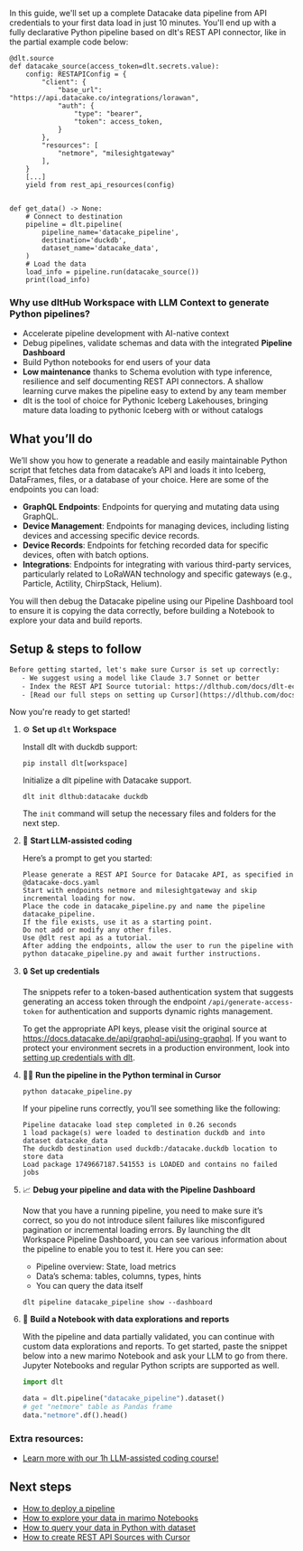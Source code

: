 In this guide, we'll set up a complete Datacake data pipeline from API credentials to your first data load in just 10 minutes. You'll end up with a fully declarative Python pipeline based on dlt's REST API connector, like in the partial example code below:

```python-outcome
@dlt.source
def datacake_source(access_token=dlt.secrets.value):
    config: RESTAPIConfig = {
        "client": {
            "base_url": "https://api.datacake.co/integrations/lorawan",
            "auth": {
                "type": "bearer",
                "token": access_token,
            }
        },
        "resources": [
            "netmore", "milesightgateway"
        ],
    }
    [...]
    yield from rest_api_resources(config)


def get_data() -> None:
    # Connect to destination
    pipeline = dlt.pipeline(
        pipeline_name='datacake_pipeline',
        destination='duckdb',
        dataset_name='datacake_data', 
    )
    # Load the data
    load_info = pipeline.run(datacake_source())
    print(load_info) 
```

### Why use dltHub Workspace with LLM Context to generate Python pipelines?

- Accelerate pipeline development with AI-native context
- Debug pipelines, validate schemas and data with the integrated **Pipeline Dashboard**
- Build Python notebooks for end users of your data
- **Low maintenance** thanks to Schema evolution with type inference, resilience and self documenting REST API connectors. A shallow learning curve makes the pipeline easy to extend by any team member
- dlt is the tool of choice for Pythonic Iceberg Lakehouses, bringing mature data loading to pythonic Iceberg with or without catalogs

## What you’ll do

We’ll show you how to generate a readable and easily maintainable Python script that fetches data from datacake’s API and loads it into Iceberg, DataFrames, files, or a database of your choice. Here are some of the endpoints you can load:

- **GraphQL Endpoints**: Endpoints for querying and mutating data using GraphQL.
- **Device Management**: Endpoints for managing devices, including listing devices and accessing specific device records.
- **Device Records**: Endpoints for fetching recorded data for specific devices, often with batch options.
- **Integrations**: Endpoints for integrating with various third-party services, particularly related to LoRaWAN technology and specific gateways (e.g., Particle, Actility, ChirpStack, Helium).

You will then debug the Datacake pipeline using our Pipeline Dashboard tool to ensure it is copying the data correctly, before building a Notebook to explore your data and build reports.

## Setup & steps to follow

```default
Before getting started, let's make sure Cursor is set up correctly:
   - We suggest using a model like Claude 3.7 Sonnet or better
   - Index the REST API Source tutorial: https://dlthub.com/docs/dlt-ecosystem/verified-sources/rest_api/ and add it to context as **@dlt rest api**
   - [Read our full steps on setting up Cursor](https://dlthub.com/docs/dlt-ecosystem/llm-tooling/cursor-restapi#23-configuring-cursor-with-documentation)
```

Now you're ready to get started!

1. ⚙️ **Set up `dlt` Workspace**
    
    Install dlt with duckdb support:
    ```shell
    pip install dlt[workspace]
    ```

    Initialize a dlt pipeline with Datacake support.
    ```shell
    dlt init dlthub:datacake duckdb
    ```

    The `init` command will setup the necessary files and folders for the next step.
    
2. 🤠 **Start LLM-assisted coding**
    
    Here’s a prompt to get you started:
    
    ```prompt
    Please generate a REST API Source for Datacake API, as specified in @datacake-docs.yaml 
    Start with endpoints netmore and milesightgateway and skip incremental loading for now. 
    Place the code in datacake_pipeline.py and name the pipeline datacake_pipeline. 
    If the file exists, use it as a starting point. 
    Do not add or modify any other files. 
    Use @dlt rest api as a tutorial. 
    After adding the endpoints, allow the user to run the pipeline with python datacake_pipeline.py and await further instructions.
    ```

    
3. 🔒 **Set up credentials** 
    
    The snippets refer to a token-based authentication system that suggests generating an access token through the endpoint `/api/generate-access-token` for authentication and supports dynamic rights management.
    
    To get the appropriate API keys, please visit the original source at https://docs.datacake.de/api/graphql-api/using-graphql.
    If you want to protect your environment secrets in a production environment, look into [setting up credentials with dlt](https://dlthub.com/docs/walkthroughs/add_credentials).
    
4. 🏃‍♀️ **Run the pipeline in the Python terminal in Cursor**
    
    ```shell
    python datacake_pipeline.py
    ```
    
    If your pipeline runs correctly, you’ll see something like the following:
    
    ```shell
    Pipeline datacake load step completed in 0.26 seconds
    1 load package(s) were loaded to destination duckdb and into dataset datacake_data
    The duckdb destination used duckdb:/datacake.duckdb location to store data
    Load package 1749667187.541553 is LOADED and contains no failed jobs
    ```
    
5. 📈 **Debug your pipeline and data with the Pipeline Dashboard**

    Now that you have a running pipeline, you need to make sure it’s correct, so you do not introduce silent failures like misconfigured pagination or incremental loading errors. By launching the dlt Workspace Pipeline Dashboard, you can see various information about the pipeline to enable you to test it. Here you can see:
    - Pipeline overview: State, load metrics
    - Data’s schema: tables, columns, types, hints
    - You can query the data itself
    
    ```shell
    dlt pipeline datacake_pipeline show --dashboard
    ```
    
6. 🐍 **Build a Notebook with data explorations and reports**

    With the pipeline and data partially validated, you can continue with custom data explorations and reports. To get started, paste the snippet below into a new marimo Notebook and ask your LLM to go from there. Jupyter Notebooks and regular Python scripts are supported as well.

    
    ```python
    import dlt

   data = dlt.pipeline("datacake_pipeline").dataset()
   # get "netmore" table as Pandas frame
   data."netmore".df().head()
    ```

### Extra resources:

- [Learn more with our 1h LLM-assisted coding course!](https://www.youtube.com/watch?v=GGid70rnJuM)

## Next steps

- [How to deploy a pipeline](https://dlthub.com/docs/walkthroughs/deploy-a-pipeline)
- [How to explore your data in marimo Notebooks](https://dlthub.com/docs/general-usage/dataset-access/marimo)
- [How to query your data in Python with dataset](https://dlthub.com/docs/general-usage/dataset-access/dataset)
- [How to create REST API Sources with Cursor](https://dlthub.com/docs/dlt-ecosystem/llm-tooling/cursor-restapi)
